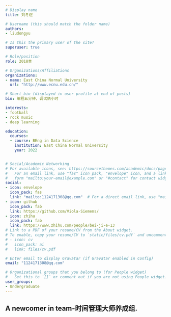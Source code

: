 ```yaml
---
# Display name
title: 刘冬煜

# Username (this should match the folder name)
authors:
- liudongyu

# Is this the primary user of the site?
superuser: true

# Role/position
role: 2018本

# Organizations/Affiliations
organizations:
- name: East China Normal University
  url: "http://www.ecnu.edu.cn/"

# Short bio (displayed in user profile at end of posts)
bio: 编程五分钟，调试俩小时

interests:
- football
- rock music
- deep learning

education:
  courses:
  - course: BEng in Data Science
    institution: East China Normal University
    year: 2022


# Social/Academic Networking
# For available icons, see: https://sourcethemes.com/academic/docs/page-builder/#icons
#   For an email link, use "fas" icon pack, "envelope" icon, and a link in the
#   form "mailto:your-email@example.com" or "#contact" for contact widget.
social:
- icon: envelope
  icon_pack: fas
  link: "mailto:1124171308@qq.com"  # For a direct email link, use "mailto:test@example.org".
- icon: github
  icon_pack: fab
  link: https://github.com/Viola-Siemens/
- icon: zhihu
  icon_pack: fab
  link: https://www.zhihu.com/people/bei-ji-e-13
# Link to a PDF of your resume/CV from the About widget.
# To enable, copy your resume/CV to `static/files/cv.pdf` and uncomment the lines below.
# - icon: cv
#   icon_pack: ai
#   link: files/cv.pdf

# Enter email to display Gravatar (if Gravatar enabled in Config)
email: "1124171308@qq.com"

# Organizational groups that you belong to (for People widget)
#   Set this to `[]` or comment out if you are not using People widget.
user_groups:
- Undergraduate
---
```


## A newcomer in team-时间管理大师养成组.
